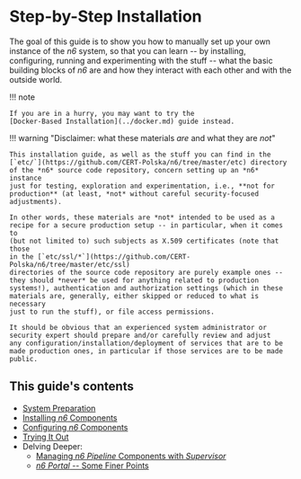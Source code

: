 # Step-by-Step Installation

The goal of this guide is to show you how to manually set up your own
instance of the *n6* system, so that you can learn -- by installing,
configuring, running and experimenting with the stuff -- what the basic
building blocks of *n6* are and how they interact with each other and
with the outside world.

!!! note

    If you are in a hurry, you may want to try the
    [Docker-Based Installation](../docker.md) guide instead.

!!! warning "Disclaimer: what these materials _are_ and what they are _not_"

    This installation guide, as well as the stuff you can find in the
    [`etc/`](https://github.com/CERT-Polska/n6/tree/master/etc) directory
    of the *n6* source code repository, concern setting up an *n6* instance
    just for testing, exploration and experimentation, i.e., **not for
    production** (at least, *not* without careful security-focused
    adjustments).

    In other words, these materials are *not* intended to be used as a
    recipe for a secure production setup -- in particular, when it comes to
    (but not limited to) such subjects as X.509 certificates (note that those
    in the [`etc/ssl/*`](https://github.com/CERT-Polska/n6/tree/master/etc/ssl)
    directories of the source code repository are purely example ones --
    they should *never* be used for anything related to production
    systems!), authentication and authorization settings (which in these
    materials are, generally, either skipped or reduced to what is necessary
    just to run the stuff), or file access permissions.

    It should be obvious that an experienced system administrator or
    security expert should prepare and/or carefully review and adjust
    any configuration/installation/deployment of services that are to be
    made production ones, in particular if those services are to be made
    public.

## This guide's contents

* [System Preparation](system.md)
* [Installing *n6* Components](installation.md)
* [Configuring *n6* Components](config.md)
* [Trying It Out](check.md)
* Delving Deeper:
    * [Managing *n6 Pipeline* Components with *Supervisor*](supervisor.md)
    * [*n6 Portal* -- Some Finer Points](portal_finer_points.md)
